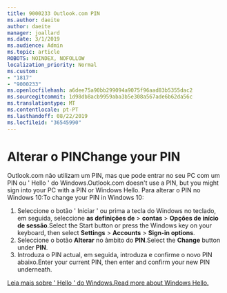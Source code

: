 ```yaml
---
title: 9000233 Outlook.com PIN
ms.author: daeite
author: daeite
manager: joallard
ms.date: 3/1/2019
ms.audience: Admin
ms.topic: article
ROBOTS: NOINDEX, NOFOLLOW
localization_priority: Normal
ms.custom:
- "1817"
- "9000233"
ms.openlocfilehash: a6dee75a90bb299094a9075f96aad83b5355dac2
ms.sourcegitcommit: 1d98db8acb9959aba3b5e308a567ade6b62da56c
ms.translationtype: MT
ms.contentlocale: pt-PT
ms.lasthandoff: 08/22/2019
ms.locfileid: "36545990"
---
```

# <a name="change-your-pin"></a><span data-ttu-id="a19cd-102">Alterar o PIN</span><span class="sxs-lookup"><span data-stu-id="a19cd-102">Change your PIN</span></span>

<span data-ttu-id="a19cd-103">Outlook.com não utilizam um PIN, mas que pode entrar no seu PC com um PIN ou ' Hello ' do Windows.</span><span class="sxs-lookup"><span data-stu-id="a19cd-103">Outlook.com doesn't use a PIN, but you might sign into your PC with a PIN or Windows Hello.</span></span> <span data-ttu-id="a19cd-104">Para alterar o PIN no Windows 10:</span><span class="sxs-lookup"><span data-stu-id="a19cd-104">To change your PIN in Windows 10:</span></span>

1. <span data-ttu-id="a19cd-105">Seleccione o botão ' Iniciar ' ou prima a tecla do Windows no teclado, em seguida, seleccione **as definições de** > **contas** > **Opções de início de sessão**.</span><span class="sxs-lookup"><span data-stu-id="a19cd-105">Select the Start button or press the Windows key on your keyboard, then select **Settings** > **Accounts** > **Sign-in options**.</span></span>
2. <span data-ttu-id="a19cd-106">Seleccione o botão **Alterar** no âmbito do **PIN**.</span><span class="sxs-lookup"><span data-stu-id="a19cd-106">Select the **Change** button under **PIN**.</span></span>
3. <span data-ttu-id="a19cd-107">Introduza o PIN actual, em seguida, introduza e confirme o novo PIN abaixo.</span><span class="sxs-lookup"><span data-stu-id="a19cd-107">Enter your current PIN, then enter and confirm your new PIN underneath.</span></span>

[<span data-ttu-id="a19cd-108">Leia mais sobre ' Hello ' do Windows.</span><span class="sxs-lookup"><span data-stu-id="a19cd-108">Read more about Windows Hello.</span></span>](https://support.microsoft.com/help/17215/)